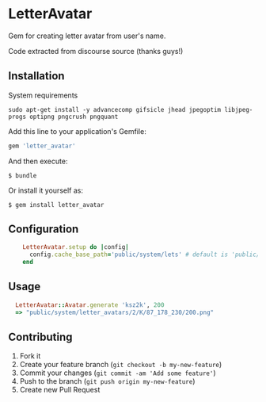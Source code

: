 # LetterAvatar

Gem for creating letter avatar from user's name.

Code extracted from discourse source (thanks guys!)


## Installation

System requirements

    sudo apt-get install -y advancecomp gifsicle jhead jpegoptim libjpeg-progs optipng pngcrush pngquant

Add this line to your application's Gemfile:

```ruby
gem 'letter_avatar'
```

And then execute:

    $ bundle

Or install it yourself as:

    $ gem install letter_avatar
    
## Configuration

```ruby
    LetterAvatar.setup do |config|
      config.cache_base_path='public/system/lets' # default is 'public/system'
    end
```

## Usage

```ruby
  LetterAvatar::Avatar.generate 'ksz2k', 200
  => "public/system/letter_avatars/2/K/87_178_230/200.png"
```

## Contributing

1. Fork it
2. Create your feature branch (`git checkout -b my-new-feature`)
3. Commit your changes (`git commit -am 'Add some feature'`)
4. Push to the branch (`git push origin my-new-feature`)
5. Create new Pull Request
